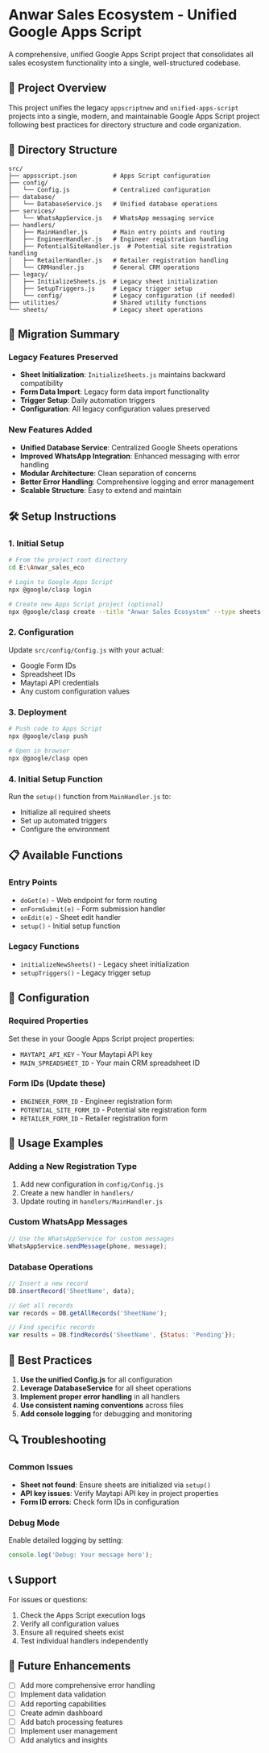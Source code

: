 # Anwar Sales Ecosystem - Unified Google Apps Script

A comprehensive, unified Google Apps Script project that consolidates all sales ecosystem functionality into a single, well-structured codebase.

## 🚀 Project Overview

This project unifies the legacy `appscriptnew` and `unified-apps-script` projects into a single, modern, and maintainable Google Apps Script project following best practices for directory structure and code organization.

## 📁 Directory Structure

```
src/
├── appsscript.json          # Apps Script configuration
├── config/
│   └── Config.js            # Centralized configuration
├── database/
│   └── DatabaseService.js   # Unified database operations
├── services/
│   └── WhatsAppService.js   # WhatsApp messaging service
├── handlers/
│   ├── MainHandler.js       # Main entry points and routing
│   ├── EngineerHandler.js   # Engineer registration handling
│   ├── PotentialSiteHandler.js  # Potential site registration handling
│   ├── RetailerHandler.js   # Retailer registration handling
│   └── CRMHandler.js        # General CRM operations
├── legacy/
│   ├── InitializeSheets.js  # Legacy sheet initialization
│   ├── SetupTriggers.js     # Legacy trigger setup
│   └── config/              # Legacy configuration (if needed)
├── utilities/               # Shared utility functions
└── sheets/                  # Legacy sheet operations
```

## 🔄 Migration Summary

### Legacy Features Preserved
- **Sheet Initialization**: `InitializeSheets.js` maintains backward compatibility
- **Form Data Import**: Legacy form data import functionality
- **Trigger Setup**: Daily automation triggers
- **Configuration**: All legacy configuration values preserved

### New Features Added
- **Unified Database Service**: Centralized Google Sheets operations
- **Improved WhatsApp Integration**: Enhanced messaging with error handling
- **Modular Architecture**: Clean separation of concerns
- **Better Error Handling**: Comprehensive logging and error management
- **Scalable Structure**: Easy to extend and maintain

## 🛠️ Setup Instructions

### 1. Initial Setup
```bash
# From the project root directory
cd E:\Anwar_sales_eco

# Login to Google Apps Script
npx @google/clasp login

# Create new Apps Script project (optional)
npx @google/clasp create --title "Anwar Sales Ecosystem" --type sheets
```

### 2. Configuration
Update `src/config/Config.js` with your actual:
- Google Form IDs
- Spreadsheet IDs
- Maytapi API credentials
- Any custom configuration values

### 3. Deployment
```bash
# Push code to Apps Script
npx @google/clasp push

# Open in browser
npx @google/clasp open
```

### 4. Initial Setup Function
Run the `setup()` function from `MainHandler.js` to:
- Initialize all required sheets
- Set up automated triggers
- Configure the environment

## 📋 Available Functions

### Entry Points
- `doGet(e)` - Web endpoint for form routing
- `onFormSubmit(e)` - Form submission handler
- `onEdit(e)` - Sheet edit handler
- `setup()` - Initial setup function

### Legacy Functions
- `initializeNewSheets()` - Legacy sheet initialization
- `setupTriggers()` - Legacy trigger setup

## 🔧 Configuration

### Required Properties
Set these in your Google Apps Script project properties:
- `MAYTAPI_API_KEY` - Your Maytapi API key
- `MAIN_SPREADSHEET_ID` - Your main CRM spreadsheet ID

### Form IDs (Update these)
- `ENGINEER_FORM_ID` - Engineer registration form
- `POTENTIAL_SITE_FORM_ID` - Potential site registration form
- `RETAILER_FORM_ID` - Retailer registration form

## 🚀 Usage Examples

### Adding a New Registration Type
1. Add new configuration in `config/Config.js`
2. Create a new handler in `handlers/`
3. Update routing in `handlers/MainHandler.js`

### Custom WhatsApp Messages
```javascript
// Use the WhatsAppService for custom messages
WhatsAppService.sendMessage(phone, message);
```

### Database Operations
```javascript
// Insert a new record
DB.insertRecord('SheetName', data);

// Get all records
var records = DB.getAllRecords('SheetName');

// Find specific records
var results = DB.findRecords('SheetName', {Status: 'Pending'});
```

## 📝 Best Practices

1. **Use the unified Config.js** for all configuration
2. **Leverage DatabaseService** for all sheet operations
3. **Implement proper error handling** in all handlers
4. **Use consistent naming conventions** across files
5. **Add console logging** for debugging and monitoring

## 🔍 Troubleshooting

### Common Issues
- **Sheet not found**: Ensure sheets are initialized via `setup()`
- **API key issues**: Verify Maytapi API key in project properties
- **Form ID errors**: Check form IDs in configuration

### Debug Mode
Enable detailed logging by setting:
```javascript
console.log('Debug: Your message here');
```

## 📞 Support

For issues or questions:
1. Check the Apps Script execution logs
2. Verify all configuration values
3. Ensure all required sheets exist
4. Test individual handlers independently

## 🔄 Future Enhancements

- [ ] Add more comprehensive error handling
- [ ] Implement data validation
- [ ] Add reporting capabilities
- [ ] Create admin dashboard
- [ ] Add batch processing features
- [ ] Implement user management
- [ ] Add analytics and insights